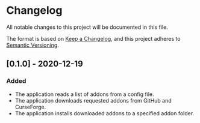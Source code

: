 # Changelog
All notable changes to this project will be documented in this file.

The format is based on [Keep a Changelog](https://keepachangelog.com/en/1.0.0/),
and this project adheres to [Semantic Versioning](https://semver.org/spec/v2.0.0.html).

## [0.1.0] - 2020-12-19
### Added
- The application reads a list of addons from a config file.
- The application downloads requested addons from GitHub and CurseForge.
- The application installs downloaded addons to a specified addon folder.
